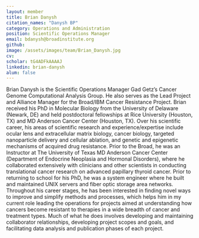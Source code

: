 ```yaml
---
layout: member
title: Brian Danysh
citation_names: "Danysh BP"
category: Operations and Administration
position: Scientific Operations Manager
email: bdanysh@broadinstitute.org
github: 
image: /assets/images/team/Brian_Danysh.jpg
cv:
scholar: tG4ADFkAAAAJ
linkedin: brian-danysh
alum: false
---
```



Brian Danysh is the Scientific Operations Manager Gad Getz’s Cancer Genome Computational Analysis Group. He also serves as the Lead Project and Alliance Manager for the Broad/IBM Cancer Resistance Project. Brian received his PhD in Molecular Biology from the University of Delaware (Newark, DE) and held postdoctoral fellowships at Rice University (Houston, TX) and MD Anderson Cancer Center (Houston, TX). Over his scientific career, his areas of scientific research and experience/expertise include ocular lens and extracellular matrix biology, cancer biology, targeted nanoparticle delivery and cellular ablation, and genetic and epigenetic mechanisms of acquired drug resistance. Prior to the Broad, he was an Instructor at The University of Texas MD Anderson Cancer Center (Department of Endocrine Neoplasia and Hormonal Disorders), where he collaborated extensively with clinicians and other scientists in conducting translational cancer research on advanced papillary thyroid cancer. Prior to returning to school for his PhD, he was a system engineer where he built and maintained UNIX servers and fiber optic storage area networks. Throughout his career stages, he has been interested in finding novel ways to improve and simplify methods and processes, which helps him in my current role leading the operations for projects aimed at understanding how cancers become resistant to therapies in a wide breadth of cancer and treatment types. Much of what he does involves developing and maintaining collaborator relationships, developing project scopes and goals, and facilitating data analysis and publication phases of each project.

